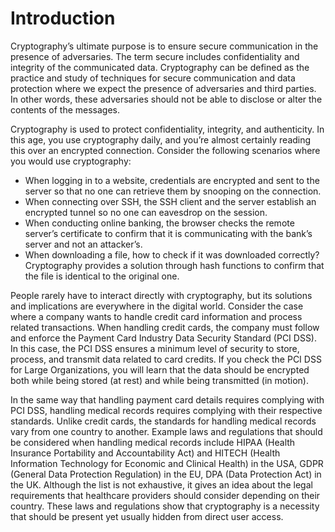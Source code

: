 # Introduction

Cryptography’s ultimate purpose is to ensure secure communication in the presence of adversaries. The term secure includes confidentiality and integrity of the communicated data. Cryptography can be defined as the practice and study of techniques for secure communication and data protection where we expect the presence of adversaries and third parties. In other words, these adversaries should not be able to disclose or alter the contents of the messages.

Cryptography is used to protect confidentiality, integrity, and authenticity. In this age, you use cryptography daily, and you’re almost certainly reading this over an encrypted connection. Consider the following scenarios where you would use cryptography:

- When logging in to a website, credentials are encrypted and sent to the server so that no one can retrieve them by snooping on the connection.
- When connecting over <span style="color: inherit;">SSH</span>, the <span style="color: inherit;">SSH</span> client and the server establish an encrypted tunnel so no one can eavesdrop on the session.
- When conducting online banking, the browser checks the remote server’s certificate to confirm that it is communicating with the bank’s server and not an attacker’s.
- When downloading a file, how to check if it was downloaded correctly? Cryptography provides a solution through hash functions to confirm that the file is identical to the original one.

People rarely have to interact directly with cryptography, but its solutions and implications are everywhere in the digital world. Consider the case where a company wants to handle credit card information and process related transactions. When handling credit cards, the company must follow and enforce the Payment Card Industry Data Security Standard (PCI DSS). In this case, the PCI DSS ensures a minimum level of security to store, process, and transmit data related to card credits. If you check the PCI DSS for Large Organizations, you will learn that the data should be encrypted both while being stored (at rest) and while being transmitted (in motion).

In the same way that handling payment card details requires complying with PCI DSS, handling medical records requires complying with their respective standards. Unlike credit cards, the standards for handling medical records vary from one country to another. Example laws and regulations that should be considered when handling medical records include HIPAA (Health Insurance Portability and Accountability Act) and HITECH (Health Information Technology for Economic and Clinical Health) in the USA, GDPR (General Data Protection Regulation) in the EU, DPA (Data Protection Act) in the UK. Although the list is not exhaustive, it gives an idea about the legal requirements that healthcare providers should consider depending on their country. These laws and regulations show that cryptography is a necessity that should be present yet usually hidden from direct user access.